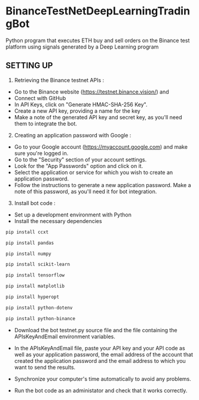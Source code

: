 # BinanceTestNetDeepLearningTradingBot
Python program that executes ETH buy and sell orders on the Binance test platform using signals generated by a Deep Learning program

## SETTING UP

1.	Retrieving the Binance testnet APIs :
- Go to the Binance website (https://testnet.binance.vision/) and
- Connect with GitHub
- In API Keys, click on "Generate HMAC-SHA-256 Key".  
- Create a new API key, providing a name for the key
- Make a note of the generated API key and secret key, as you'll need them to integrate the bot.
 
 
2.	Creating an application password with Google :
- Go to your Google account (https://myaccount.google.com) and make sure you're logged in.
- Go to the "Security" section of your account settings.
- Look for the "App Passwords" option and click on it.
- Select the application or service for which you wish to create an application password.
- Follow the instructions to generate a new application password. Make a note of this password, as you'll need it for bot integration.
 
3.	Install bot code :

- Set up a development environment with Python
- Install the necessary dependencies

```sh
pip install ccxt
```
```sh
pip install pandas
```
```sh
pip install numpy
```
```sh
pip install scikit-learn
```
```sh
pip install tensorflow
```
```sh
pip install matplotlib
```
```sh
pip install hyperopt
```
```sh
pip install python-dotenv
```
```sh
pip install python-binance
```

- Download the bot testnet.py source file and the file containing the APIsKeyAndEmail environment variables.


- In the APIsKeyAndEmail file, paste your API key and your API code as well as your application password, the email address of the account that created the application password and the email address to which you want to send the results. 

- Synchronize your computer's time automatically to avoid any problems.

- Run the bot code as an administator and check that it works correctly.
